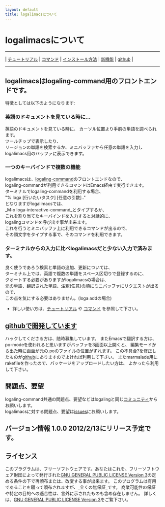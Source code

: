 ```yaml
---
layout: default
title: logalimacsについて
---
```


# logalimacsについて

---

| [チュートリアル](/logalimacs/tutorial.html) | [コマンド](/logalimacs/commands.html) | [インストール方法](/logalimacs/install.html) | [新機能](/logalimacs/whatsnew.html) | [github](https://github.com/logaling/logalimacs) |

---

## logalimacsはlogaling-command用のフロントエンドです。  
   特徴としては以下のようになります:

### 英語のドキュメントを見ている時に...
英語のドキュメントを見ている時に、
カーソル位置より手前の単語を調べられます。  
ツールチップで表示したり、  
リージョンの単語を検索するか、ミニバッファから任意の単語を入力し  
logalimacs用のバッファに表示できます。

### 一つのキーバインドで複数の機能
logalimacsは、[logaling-command](/about.html)のフロントエンドなので、  
logaling-commandが利用できるコマンドはEmacs経由で実行できます。  
ターミナルでlogaling-commandを利用する場合、  
"% loga [行いたいタスク] [任意の引数].."  
となりますがlogalimacsでは、  
_M-x loga-interactive-command_とタイプするか、  
これを割り当てたキーバインドを入力すると対話的に、  
logalingコマンドを呼び出す事が出来ます。  
これを行うとミニバッファ上に利用できるコマンドが出るので、  
その頭文字をタイプする事で、そのコマンドを利用できます。

### ターミナルからの入力に比べlogalimacsだと少ない入力で済みます。  
良く使うであろう検索と単語の追加、更新については、  
ターミナル上では、英語で複数の単語をスペース区切りで登録するのに、  
クオートする必要がありますがlogalimacsの場合は、  
元の単語、翻訳された単語、注釈(任意)の順にミニバッファにリクエストが出るので、  
この点を気にする必要はありません。(loga addの場合)

* 詳しい使い方は、[チュートリアル](/logalimacs_tutorial_ja.html) や [コマンド](/logalimacs_commands_ja.html) を参照して下さい。

## [githubで開発しています](https://github.com/logaling/logalimacs)
ハックしてくださる方は、随時募集しています。
またEmacsで翻訳する方は、po-modeを使われると思いますがバッファを3画面以上開くと、
編集モードから出た時に画面が元の.poのファイルの位置がずれます。
この不具合?を修正したものが[github](https://github.com/logaling/logalimacs)にありますのでよければ利用して下さい。
またmarmalade用にrakefileを作ったので、パッケージをアップロードしたい方は、
よかったら利用して下さい。

## 問題点、要望
logaling-command共通の問題点、要望などはlogalingと同じ[コミュニティ](/contribution.html)からお願いします。  
logalimacsに対する問題点、要望は[issues](https://github.com/logaling/logalimacs/issues)にお願いします。

## バージョン情報 1.0.0 2012/2/13にリリース予定です。
## ライセンス
このプラグラムは、フリーソフトウェアです。あなたはこれを、フリーソフトウェア財団によって発行された[GNU GENERAL PUBLIC LICENSE Version 3](www.gnu.org/licenses/gpl-3.0.txt)の定める条件の下で再頒布または、改変する事が出来ます。
このプログラムは有用であることを願って頒布されますが、_全くの無保証_です。
商業可能性の保証や特定の目的への適合性は、言外に示されたものも含め存在しません。
詳しくは、[GNU GENERAL PUBLIC LICENSE Version 3](www.gnu.org/licenses/gpl-3.0.txt)をご覧下さい。

